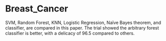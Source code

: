 # Breast_Cancer
 SVM, Random Forest, KNN,  Logistic Regression, Naïve Bayes theorem, and classifier, are  compared in this paper. The trial showed the arbitrary forest  classifier is better, with a delicacy of 96.5 compared to others.
